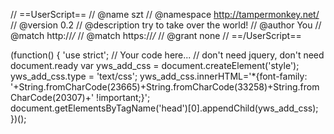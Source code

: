 // ==UserScript==
// @name         szt
// @namespace    http://tampermonkey.net/
// @version      0.2
// @description  try to take over the world!
// @author       You
// @match        http://*/*
// @match        https://*/*
// @grant        none
// ==/UserScript==

(function() {
    'use strict';
    // Your code here...
    // don't need jquery, don't need document.ready
    var yws_add_css = document.createElement('style');
    yws_add_css.type = 'text/css';
    yws_add_css.innerHTML='*{font-family: '+String.fromCharCode(23665)+String.fromCharCode(33258)+String.fromCharCode(20307)+' !important;}';
    document.getElementsByTagName('head')[0].appendChild(yws_add_css);
})();
